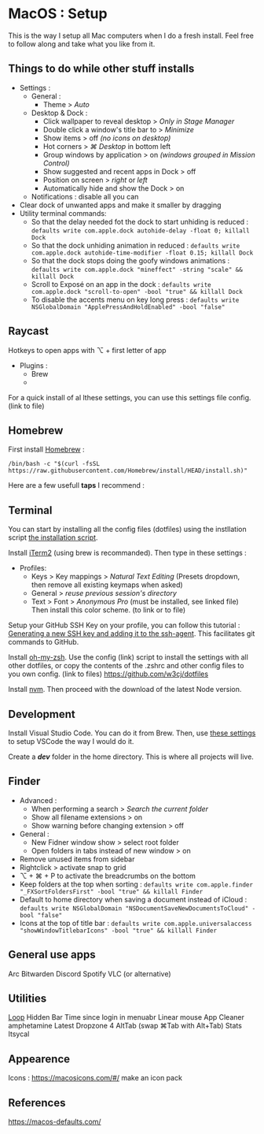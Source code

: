 # MacOS : Setup
This is the way I setup all Mac computers when I do a fresh install. Feel free to follow along and take what you like from it.
## Things to do while other stuff installs

 - Settings :
	 - General :
		 - Theme > *Auto*
	 - Desktop & Dock :
		 - Click wallpaper to reveal desktop > *Only in Stage Manager*
		 - Double click a window's title bar to > *Minimize*
		 - Show items > off *(no icons on desktop)*
		 - Hot corners > *⌘ Desktop* in bottom left
		 - Group windows by application > on *(windows grouped in Mission Control)*
		 - Show suggested and recent apps in Dock > off
		 - Position on screen > *right* or *left*
		 - Automatically hide and show the Dock > on
	 - Notifications : disable all you can
 - Clear dock of unwanted apps and make it smaller by dragging
 - Utility terminal commands:
	 - So that the delay needed fot the dock to start unhiding is reduced : `defaults write com.apple.dock autohide-delay -float 0; killall Dock` 
	 - So that the dock unhiding animation in reduced : `defaults write com.apple.dock autohide-time-modifier -float 0.15; killall Dock`
	 - So that the dock stops doing the goofy windows animations :  `defaults write com.apple.dock "mineffect" -string "scale" && killall Dock`
	 - Scroll to Exposé on an app in the dock : `defaults write com.apple.dock "scroll-to-open" -bool "true" && killall Dock`
	 - To disable the accents menu on key long press : `defaults write NSGlobalDomain "ApplePressAndHoldEnabled" -bool "false"`
	 
## Raycast
Hotkeys to open apps with ⌥ + first letter of app

 - Plugins :
	 - Brew
	 - 
For a quick install of al lthese settings, you can use this settings file config. (link to file)

## Homebrew

First install [Homebrew](https://brew.sh/) : 

    /bin/bash -c "$(curl -fsSL https://raw.githubusercontent.com/Homebrew/install/HEAD/install.sh)"

Here are a few usefull **taps** I recommend :

## Terminal
You can start by installing all the config files (dotfiles) using the instllation script [the installation script](dotfiles/install_dotfiles.sh).

Install [iTerm2](https://iterm2.com/) (using brew is recommanded). Then type in these settings :
 - Profiles:
	 - Keys > Key mappings > *Natural Text Editing* (Presets dropdown, then remove all existing keymaps when asked)
	 - General > *reuse previous session's directory*
	 - Text > Font > *Anonymous Pro* (must be installed, see linked file)
Then install this color scheme. (to link or to file)

Setup your GitHub SSH Key on your profile, you can follow this tutorial : [Generating a new SSH key and adding it to the ssh-agent](https://docs.github.com/en/authentication/connecting-to-github-with-ssh/generating-a-new-ssh-key-and-adding-it-to-the-ssh-agent?platform=mac). This facilitates git commands to GitHub.

Install [oh-my-zsh](https://ohmyz.sh/). Use the config (link) script to install the settings with all other dotfiles, or copy the contents of the .zshrc and other config files to you own config. (link to files) https://github.com/w3cj/dotfiles

Install [nvm](https://github.com/nvm-sh/nvm). Then proceed with the download of the latest Node version.

## Development
Install Visual Studio Code. You can do it from Brew. Then, use [these settings](https://github.com/404mat/setup-vscode) to setup VSCode the way I would do it.

Create a ***dev*** folder in the home directory. This is where all projects will live.

## Finder
 - Advanced :
	 - When performing a search > *Search the current folder*
	 - Show all filename extensions > on
	 - Show warning before changing extension > off
 - General :
	 - New Fidner window show > select root folder
	 - Open folders in tabs instead of new window > on
 - Remove unused items from sidebar
- Rightclick > activate snap to grid
- ⌥ + ⌘ + P to activate the breadcrumbs on the bottom
- Keep folders at the top when sorting : `defaults write com.apple.finder "_FXSortFoldersFirst" -bool "true" && killall Finder`
- Default to home directory when saving a document instead of iCloud : `defaults write NSGlobalDomain "NSDocumentSaveNewDocumentsToCloud" -bool "false"`
- Icons at the top of title bar : `defaults write com.apple.universalaccess "showWindowTitlebarIcons" -bool "true" && killall Finder`


## General use apps
Arc
Bitwarden
Discord
Spotify
VLC (or alternative)

## Utilities
[Loop](https://github.com/MrKai77/Loop)
Hidden Bar
Time since login in menuabr
Linear mouse
App Cleaner
amphetamine
Latest
Dropzone 4
AltTab (swap ⌘Tab with Alt+Tab)
Stats
Itsycal

## Appearence
Icons : https://macosicons.com/#/ make an icon pack


## References
https://macos-defaults.com/